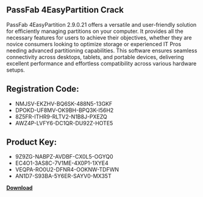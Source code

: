 ## PassFab 4EasyPartition Crack

PassFab 4EasyPartition 2.9.0.21 offers a versatile and user-friendly solution for efficiently managing partitions on your computer. It provides all the necessary features for users to achieve their objectives, whether they are novice consumers looking to optimize storage or experienced IT Pros needing advanced partitioning capabilities. This software ensures seamless connectivity across desktops, tablets, and portable devices, delivering excellent performance and effortless compatibility across various hardware setups.

## Registration Code:

- NMJSV-EKZHV-BQ6SK-488N5-13GKF
- DPOKD-UF8MV-OK9BH-BPQ3K-I56H2
- 8Z5FR-ITHR9-RLTV2-N1B8J-PXEZQ
- AWZ4P-LVFY6-DC1QR-DU92Z-HOTE5

##  Product Key:

- 9Z9ZG-NABPZ-AVDBF-CX0L5-OGYQ0
- EC4O1-3AS8C-7V1ME-4X0P1-1XYE4
- VEQPA-RO0U2-DFNR4-OOKNW-TDFWN
- AN1D7-S93BA-5Y6ER-SAYV0-MX35T

[**Download**](https://drive.usercontent.google.com/download?id=1w3ez7p7KCfALci31t5TzGdOOxoF1Am3C)


 


 


 


 


 


 


 


 


 


 


 


 


 


 


 


 


 


 


 


 


 


 


 


 


 


 


 


 


 


 


 


 


 


 


 


 


 


 


 


 


 


 


 


 


 


 


 


 


 


 
